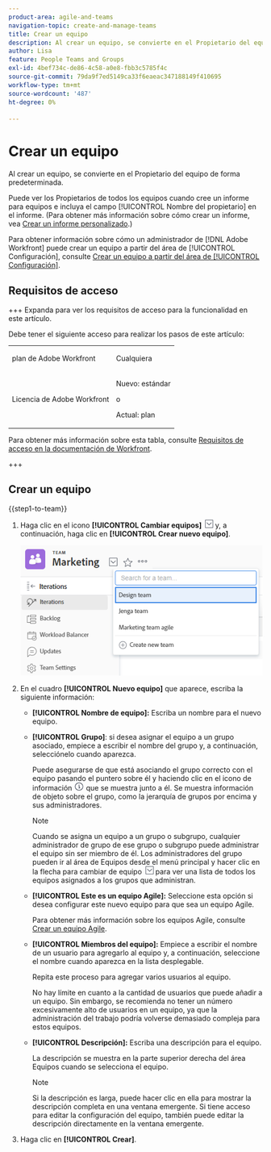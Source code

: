 ```yaml
---
product-area: agile-and-teams
navigation-topic: create-and-manage-teams
title: Crear un equipo
description: Al crear un equipo, se convierte en el Propietario del equipo de forma predeterminada.
author: Lisa
feature: People Teams and Groups
exl-id: 4bef734c-de86-4c58-a0e8-fbb3c5785f4c
source-git-commit: 79da9f7ed5149ca33f6eaeac347188149f410695
workflow-type: tm+mt
source-wordcount: '487'
ht-degree: 0%

---
```


# Crear un equipo

Al crear un equipo, se convierte en el Propietario del equipo de forma predeterminada.

Puede ver los Propietarios de todos los equipos cuando cree un informe para equipos e incluya el campo [!UICONTROL Nombre del propietario] en el informe. (Para obtener más información sobre cómo crear un informe, vea [Crear un informe personalizado](../../reports-and-dashboards/reports/creating-and-managing-reports/create-custom-report.md).)

Para obtener información sobre cómo un administrador de [!DNL Adobe Workfront] puede crear un equipo a partir del área de [!UICONTROL Configuración], consulte [Crear un equipo a partir del área de [!UICONTROL Configuración]](../../administration-and-setup/add-users/create-and-manage-teams/create-a-team-from-setup.md).

## Requisitos de acceso

+++ Expanda para ver los requisitos de acceso para la funcionalidad en este artículo.

Debe tener el siguiente acceso para realizar los pasos de este artículo:

<table style="table-layout:auto"> 
 <col> 
 <col> 
 <tbody> 
  <tr data-mc-conditions=""> 
   <td role="rowheader"> <p>plan de Adobe Workfront</p> </td> 
   <td>Cualquiera</td> 
  </tr> 
  <tr> 
   <td role="rowheader">Licencia de Adobe Workfront</td> 
   <td>
   <p>Nuevo: estándar</p>
   <p>o</p>
   <p>Actual: plan</p></td>
  </tr> 
 </tbody> 
</table>

Para obtener más información sobre esta tabla, consulte [Requisitos de acceso en la documentación de Workfront](/help/quicksilver/administration-and-setup/add-users/access-levels-and-object-permissions/access-level-requirements-in-documentation.md).

+++

## Crear un equipo

{{step1-to-team}}

1. Haga clic en el icono **[!UICONTROL Cambiar equipos]** ![Cambiar equipo](assets/switch-team-icon.png) y, a continuación, haga clic en **[!UICONTROL Crear nuevo equipo]**.

   ![Seleccione Crear nuevo equipo.](assets/create-new-team.png)

1. En el cuadro **[!UICONTROL Nuevo equipo]** que aparece, escriba la siguiente información:

   * **[!UICONTROL Nombre de equipo]:** Escriba un nombre para el nuevo equipo.
   * **[!UICONTROL Grupo]**: si desea asignar el equipo a un grupo asociado, empiece a escribir el nombre del grupo y, a continuación, selecciónelo cuando aparezca.

     Puede asegurarse de que está asociando el grupo correcto con el equipo pasando el puntero sobre él y haciendo clic en el icono de información ![](assets/info-icon.png) que se muestra junto a él. Se muestra información de objeto sobre el grupo, como la jerarquía de grupos por encima y sus administradores.

     >[!NOTE]
     >
     >Cuando se asigna un equipo a un grupo o subgrupo, cualquier administrador de grupo de ese grupo o subgrupo puede administrar el equipo sin ser miembro de él. Los administradores del grupo pueden ir al área de Equipos desde el menú principal y hacer clic en la flecha para cambiar de equipo ![Cambiar icono de equipo](assets/switch-team-icon.png) para ver una lista de todos los equipos asignados a los grupos que administran.

   * **[!UICONTROL Este es un equipo Agile]:** Seleccione esta opción si desea configurar este nuevo equipo para que sea un equipo Agile.

     Para obtener más información sobre los equipos Agile, consulte [Crear un equipo Agile](../../agile/get-started-with-agile-in-workfront/create-an-agile-team.md).

   * **[!UICONTROL Miembros del equipo]:** Empiece a escribir el nombre de un usuario para agregarlo al equipo y, a continuación, seleccione el nombre cuando aparezca en la lista desplegable.

     Repita este proceso para agregar varios usuarios al equipo.

     No hay límite en cuanto a la cantidad de usuarios que puede añadir a un equipo. Sin embargo, se recomienda no tener un número excesivamente alto de usuarios en un equipo, ya que la administración del trabajo podría volverse demasiado compleja para estos equipos.

   * **[!UICONTROL Descripción]:** Escriba una descripción para el equipo.

     La descripción se muestra en la parte superior derecha del área Equipos cuando se selecciona el equipo.

     >[!NOTE]
     >
     >Si la descripción es larga, puede hacer clic en ella para mostrar la descripción completa en una ventana emergente. Si tiene acceso para editar la configuración del equipo, también puede editar la descripción directamente en la ventana emergente.

1. Haga clic en **[!UICONTROL Crear]**.
